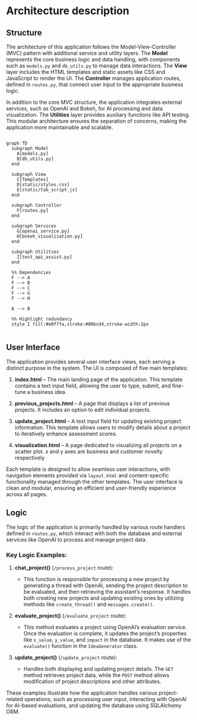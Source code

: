 # **Architecture description**

## Structure

The architecture of this application follows the Model-View-Controller (MVC) pattern with additional service and utility layers. The **Model** represents the core business logic and data handling, with components such as `models.py` and `db_utils.py` to manage data interactions. The **View** layer includes the HTML templates and static assets like CSS and JavaScript to render the UI. The **Controller** manages application routes, defined in `routes.py`, that connect user input to the appropriate business logic. 

In addition to the core MVC structure, the application integrates external services, such as OpenAI and Bokeh, for AI processing and data visualization. The **Utilities** layer provides auxiliary functions like API testing. This modular architecture ensures the separation of concerns, making the application more maintainable and scalable.




```mermaid

graph TD
  subgraph Model
    A[models.py]
    B[db_utils.py]
  end

  subgraph View
    C[Templates]
    D[static/styles.css]
    E[static/tab_script.js]
  end

  subgraph Controller
    F[routes.py]
  end

  subgraph Services
    G[openai_service.py]
    H[bokeh_visualization.py]
  end

  subgraph Utilities
    I[test_api_assist.py]
  end

  %% Dependencies
  F --> A
  F --> B
  F --> C
  F --> G
  F --> H

  A --> B

  %% Highlight redundancy
  style I fill:#e0f7fa,stroke:#00bcd4,stroke-width:2px


```
## User Interface

The application provides several user interface views, each serving a distinct purpose in the system. The UI is composed of five main templates:

1. **index.html** – The main landing page of the application. This template contains a text input field, allowing the user to type, submit, and fine-tune a business idea. 
   
2. **previous_projects.html** – A page that displays a list of previous projects. It includes an option to edit individual projects.

3. **update_project.html** – A text input field for updating existing project information. This template allows users to modify details about a project to iteratively enhance assessment scores.

4. **visualization.html** – A page dedicated to visualizing all projects on a scatter plot. x and y axes are business and customer novelty respectively 

Each template is designed to allow seamless user interactions, with navigation elements provided via `layout.html` and content-specific functionality managed through the other templates. The user interface is clean and modular, ensuring an efficient and user-friendly experience across all pages.

## **Logic**

The logic of the application is primarily handled by various route handlers defined in `routes.py`, which interact with both the database and external services like OpenAI to process and manage project data. 

### Key Logic Examples:

1. **chat_project()** (`/process_project` route):
   - This function is responsible for processing a new project by generating a thread with OpenAI, sending the project description to be evaluated, and then retrieving the assistant’s response. It handles both creating new projects and updating existing ones by utilizing methods like `create_thread()` and `messages.create()`. 

2. **evaluate_project()** (`/evaluate_project` route):
   - This method evaluates a project using OpenAI’s evaluation service. Once the evaluation is complete, it updates the project’s properties like `x_value`, `y_value`, and `impact` in the database. It makes use of the `evaluate()` function in the `IdeaGenerator` class.

3. **update_project()** (`/update_project` route):
   - Handles both displaying and updating project details. The `GET` method retrieves project data, while the `POST` method allows modification of project descriptions and other attributes.

These examples illustrate how the application handles various project-related operations, such as processing user input, interacting with OpenAI for AI-based evaluations, and updating the database using SQLAlchemy ORM.


